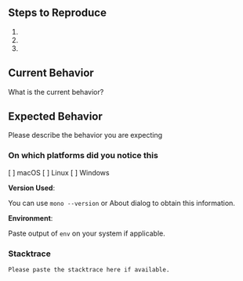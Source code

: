 ## Steps to Reproduce

1. 
2. 
3. 

## Current Behavior

What is the current behavior?

## Expected Behavior

Please describe the behavior you are expecting

### On which platforms did you notice this

[ ] macOS
[ ] Linux
[ ] Windows

**Version Used**:

You can use `mono --version` or About dialog to obtain this information.

**Environment**:

Paste output of `env` on your system if applicable.

### Stacktrace

```
Please paste the stacktrace here if available.
```

